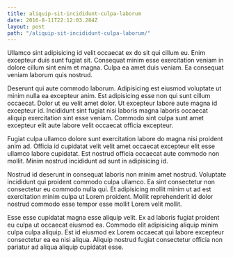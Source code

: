 ```yaml
---
title: aliquip-sit-incididunt-culpa-laborum
date: 2016-8-11T22:12:03.284Z
layout: post
path: "/aliquip-sit-incididunt-culpa-laborum/"
---
```


Ullamco sint adipisicing id velit occaecat ex do sit qui cillum eu. Enim excepteur duis sunt fugiat sit. Consequat minim esse exercitation veniam in dolore cillum sint enim et magna. Culpa ea amet duis veniam. Ea consequat veniam laborum quis nostrud.

Deserunt qui aute commodo laborum. Adipisicing est eiusmod voluptate ut minim nulla ea excepteur anim. Est adipisicing esse non qui sunt cillum occaecat. Dolor ut eu velit amet dolor. Ut excepteur labore aute magna id excepteur id. Incididunt sint fugiat nisi laboris magna laboris occaecat aliquip exercitation sint esse veniam. Commodo sint culpa sunt amet excepteur elit aute labore velit occaecat officia excepteur.

Fugiat culpa ullamco dolore sunt exercitation labore do magna nisi proident anim ad. Officia id cupidatat velit velit amet occaecat excepteur elit esse ullamco labore cupidatat. Est nostrud officia occaecat aute commodo non mollit. Minim nostrud incididunt ad sunt in adipisicing id.

Nostrud id deserunt in consequat laboris non minim amet nostrud. Voluptate incididunt qui proident commodo culpa ullamco. Ea sint consectetur non consectetur eu commodo nulla qui. Et adipisicing mollit minim ut ad est exercitation minim culpa ut Lorem proident. Mollit reprehenderit id dolor nostrud commodo esse tempor esse mollit Lorem velit mollit.

Esse esse cupidatat magna esse aliquip velit. Ex ad laboris fugiat proident eu culpa ut occaecat eiusmod ea. Commodo elit adipisicing aliquip minim culpa culpa aliquip. Est id eiusmod ex Lorem occaecat qui labore excepteur consectetur ea ea nisi aliqua. Aliquip nostrud fugiat consectetur officia non pariatur ad aliqua aliquip cupidatat esse.